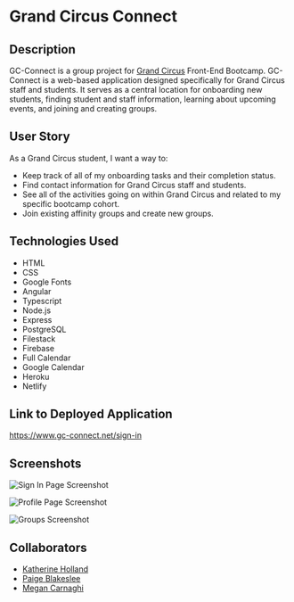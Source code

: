 # Grand Circus Connect

## Description

GC-Connect is a group project for [Grand Circus](https://www.grandcircus.co/bootcamps/) Front-End Bootcamp. GC-Connect is a web-based application designed specifically for Grand Circus staff and students. It serves as a central location for onboarding new students, finding student and staff information, learning about upcoming events, and joining and creating groups.

## User Story

As a Grand Circus student, I want a way to:

- Keep track of all of my onboarding tasks and their completion status.
- Find contact information for Grand Circus staff and students.
- See all of the activities going on within Grand Circus and related to my specific bootcamp cohort.
- Join existing affinity groups and create new groups.

## Technologies Used

- HTML
- CSS
- Google Fonts
- Angular
- Typescript
- Node.js
- Express
- PostgreSQL
- Filestack
- Firebase
- Full Calendar
- Google Calendar
- Heroku
- Netlify

## Link to Deployed Application

<https://www.gc-connect.net/sign-in>

## Screenshots

![Sign In Page Screenshot](src/assets/gc-connect-login.jpg)

![Profile Page Screenshot](src/assets/gc-connect-profile.jpg)

![Groups Screenshot](src/assets/gc-connect-groups.jpg)

## Collaborators

- [Katherine Holland](https://github.com/kkholland)
- [Paige Blakeslee](https://github.com/pblakeslee)
- [Megan Carnaghi](https://github.com/MeganCarnaghi)
